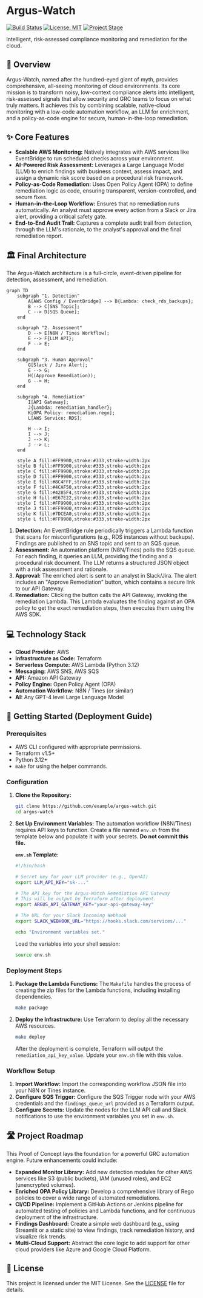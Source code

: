 # Argus-Watch
[![Build Status](https://img.shields.io/badge/build-passing-brightgreen)](https://example.com/build)
[![License: MIT](https://img.shields.io/badge/License-MIT-yellow.svg)](https://opensource.org/licenses/MIT)
[![Project Stage](https://img.shields.io/badge/stage-proof--of--concept-orange.svg)](https://example.com)

Intelligent, risk-assessed compliance monitoring and remediation for the cloud.

## 🌟 Overview
Argus-Watch, named after the hundred-eyed giant of myth, provides comprehensive, all-seeing monitoring of cloud environments. Its core mission is to transform noisy, low-context compliance alerts into intelligent, risk-assessed signals that allow security and GRC teams to focus on what truly matters. It achieves this by combining scalable, native-cloud monitoring with a low-code automation workflow, an LLM for enrichment, and a policy-as-code engine for secure, human-in-the-loop remediation.

## ✨ Core Features
*   **Scalable AWS Monitoring:** Natively integrates with AWS services like EventBridge to run scheduled checks across your environment.
*   **AI-Powered Risk Assessment:** Leverages a Large Language Model (LLM) to enrich findings with business context, assess impact, and assign a dynamic risk score based on a procedural risk framework.
*   **Policy-as-Code Remediation:** Uses Open Policy Agent (OPA) to define remediation logic as code, ensuring transparent, version-controlled, and secure fixes.
*   **Human-in-the-Loop Workflow:** Ensures that no remediation runs automatically. An analyst must approve every action from a Slack or Jira alert, providing a critical safety gate.
*   **End-to-End Audit Trail:** Captures a complete audit trail from detection, through the LLM's rationale, to the analyst's approval and the final remediation report.

## 🏛️ Final Architecture
The Argus-Watch architecture is a full-circle, event-driven pipeline for detection, assessment, and remediation.

```mermaid
graph TD
    subgraph "1. Detection"
        A[AWS Config / EventBridge] --> B{Lambda: check_rds_backups};
        B --> C[SNS Topic];
        C --> D[SQS Queue];
    end

    subgraph "2. Assessment"
        D --> E[N8N / Tines Workflow];
        E --> F{LLM API};
        F --> E;
    end

    subgraph "3. Human Approval"
        G[Slack / Jira Alert];
        E --> G;
        H((Approve Remediation));
        G --> H;
    end

    subgraph "4. Remediation"
        I[API Gateway];
        J{Lambda: remediation_handler};
        K[OPA Policy: remediation.rego];
        L[AWS Service: RDS];

        H --> I;
        I --> J;
        J --> K;
        J --> L;
    end

    style A fill:#FF9900,stroke:#333,stroke-width:2px
    style B fill:#FF9900,stroke:#333,stroke-width:2px
    style C fill:#FF9900,stroke:#333,stroke-width:2px
    style D fill:#FF9900,stroke:#333,stroke-width:2px
    style E fill:#8C4FFF,stroke:#333,stroke-width:2px
    style F fill:#4CAF50,stroke:#333,stroke-width:2px
    style G fill:#4285F4,stroke:#333,stroke-width:2px
    style H fill:#E67E22,stroke:#333,stroke-width:2px
    style I fill:#FF9900,stroke:#333,stroke-width:2px
    style J fill:#FF9900,stroke:#333,stroke-width:2px
    style K fill:#7DCEA0,stroke:#333,stroke-width:2px
    style L fill:#FF9900,stroke:#333,stroke-width:2px
```
1.  **Detection:** An EventBridge rule periodically triggers a Lambda function that scans for misconfigurations (e.g., RDS instances without backups). Findings are published to an SNS topic and sent to an SQS queue.
2.  **Assessment:** An automation platform (N8N/Tines) polls the SQS queue. For each finding, it queries an LLM, providing the finding and a procedural risk document. The LLM returns a structured JSON object with a risk assessment and rationale.
3.  **Approval:** The enriched alert is sent to an analyst in Slack/Jira. The alert includes an "Approve Remediation" button, which contains a secure link to our API Gateway.
4.  **Remediation:** Clicking the button calls the API Gateway, invoking the remediation Lambda. This Lambda evaluates the finding against an OPA policy to get the exact remediation steps, then executes them using the AWS SDK.

## 💻 Technology Stack
*   **Cloud Provider:** AWS
*   **Infrastructure as Code:** Terraform
*   **Serverless Compute:** AWS Lambda (Python 3.12)
*   **Messaging:** AWS SNS, AWS SQS
*   **API:** Amazon API Gateway
*   **Policy Engine:** Open Policy Agent (OPA)
*   **Automation Workflow:** N8N / Tines (or similar)
*   **AI:** Any GPT-4 level Large Language Model

## 🚀 Getting Started (Deployment Guide)

### Prerequisites
*   AWS CLI configured with appropriate permissions.
*   Terraform v1.5+
*   Python 3.12+
*   `make` for using the helper commands.

### Configuration
1.  **Clone the Repository:**
    ```sh
    git clone https://github.com/example/argus-watch.git
    cd argus-watch
    ```

2.  **Set Up Environment Variables:**
    The automation workflow (N8N/Tines) requires API keys to function. Create a file named `env.sh` from the template below and populate it with your secrets. **Do not commit this file.**

    **`env.sh` Template:**
    ```sh
    #!/bin/bash

    # Secret key for your LLM provider (e.g., OpenAI)
    export LLM_API_KEY="sk-..."

    # The API key for the Argus-Watch Remediation API Gateway
    # This will be output by Terraform after deployment.
    export ARGUS_API_GATEWAY_KEY="your-api-gateway-key"

    # The URL for your Slack Incoming Webhook
    export SLACK_WEBHOOK_URL="https://hooks.slack.com/services/..."

    echo "Environment variables set."
    ```

    Load the variables into your shell session:
    ```sh
    source env.sh
    ```

### Deployment Steps
1.  **Package the Lambda Functions:**
    The `Makefile` handles the process of creating the zip files for the Lambda functions, including installing dependencies.
    ```sh
    make package
    ```

2.  **Deploy the Infrastructure:**
    Use Terraform to deploy all the necessary AWS resources.
    ```sh
    make deploy
    ```
    After the deployment is complete, Terraform will output the `remediation_api_key_value`. Update your `env.sh` file with this value.

### Workflow Setup
1.  **Import Workflow:** Import the corresponding workflow JSON file into your N8N or Tines instance.
2.  **Configure SQS Trigger:** Configure the SQS Trigger node with your AWS credentials and the `findings_queue_url` provided as a Terraform output.
3.  **Configure Secrets:** Update the nodes for the LLM API call and Slack notifications to use the environment variables you set in `env.sh`.

## 🛣️ Project Roadmap
This Proof of Concept lays the foundation for a powerful GRC automation engine. Future enhancements could include:
*   **Expanded Monitor Library:** Add new detection modules for other AWS services like S3 (public buckets), IAM (unused roles), and EC2 (unencrypted volumes).
*   **Enriched OPA Policy Library:** Develop a comprehensive library of Rego policies to cover a wide range of automated remediations.
*   **CI/CD Pipeline:** Implement a GitHub Actions or Jenkins pipeline for automated testing of policies and Lambda functions, and for continuous deployment of the infrastructure.
*   **Findings Dashboard:** Create a simple web dashboard (e.g., using Streamlit or a static site) to view findings, track remediation history, and visualize risk trends.
*   **Multi-Cloud Support:** Abstract the core logic to add support for other cloud providers like Azure and Google Cloud Platform.

## 📄 License
This project is licensed under the MIT License. See the [LICENSE](LICENSE) file for details.